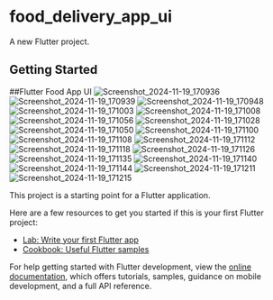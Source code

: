 # food_delivery_app_ui

A new Flutter project.

## Getting Started

##Flutter Food App UI
![Screenshot_2024-11-19_170936](https://github.com/user-attachments/assets/2d45a640-e636-4b96-b2d3-344fd7d7438d)
![Screenshot_2024-11-19_170939](https://github.com/user-attachments/assets/db8dc312-b46f-423b-8a5a-af39e9dcc5ac)
![Screenshot_2024-11-19_170948](https://github.com/user-attachments/assets/7909e727-d468-4151-bfa7-b8c1f9015b0a)
![Screenshot_2024-11-19_171003](https://github.com/user-attachments/assets/278663f2-2ccc-43c1-9e45-c4f150a5e19d)
![Screenshot_2024-11-19_171008](https://github.com/user-attachments/assets/747fbe2b-2d2b-4f99-aa2a-3e878cd42b94)
![Screenshot_2024-11-19_171056](https://github.com/user-attachments/assets/337c12f8-e511-4552-8163-9f6163e53bf3)
![Screenshot_2024-11-19_171028](https://github.com/user-attachments/assets/6d20dc14-0f6d-4aaf-b0c7-e1ebc72d16eb)
![Screenshot_2024-11-19_171050](https://github.com/user-attachments/assets/6cca1224-0ca3-4cf1-951f-40747f96cb31)
![Screenshot_2024-11-19_171100](https://github.com/user-attachments/assets/e3b78d02-6929-429a-b90f-64630d8c582a)
![Screenshot_2024-11-19_171108](https://github.com/user-attachments/assets/598f7304-e2c5-4b36-a0ba-902ff12df0bf)
![Screenshot_2024-11-19_171112](https://github.com/user-attachments/assets/8fafec07-40cb-4a31-82df-07d06531978f)
![Screenshot_2024-11-19_171118](https://github.com/user-attachments/assets/2440b257-ebea-4436-832a-1c5800844aa7)
![Screenshot_2024-11-19_171126](https://github.com/user-attachments/assets/0126ee7f-1e70-4acc-8fb7-16866d371373)
![Screenshot_2024-11-19_171135](https://github.com/user-attachments/assets/984c4b98-547a-4234-8c96-f869a4acaf4e)
![Screenshot_2024-11-19_171140](https://github.com/user-attachments/assets/a2ecaf1b-7e65-402b-8786-055f5363647b)
![Screenshot_2024-11-19_171144](https://github.com/user-attachments/assets/d13d0dd1-3e83-4ae6-b426-5e8ccf82c8c5)
![Screenshot_2024-11-19_171211](https://github.com/user-attachments/assets/21d5221a-0c0d-437d-99fd-10c05195b0de)
![Screenshot_2024-11-19_171215](https://github.com/user-attachments/assets/6941f6ef-8ecf-44f0-b21c-6da5a269d609)

This project is a starting point for a Flutter application.

Here are a few resources to get you started if this is your first Flutter project:

- [Lab: Write your first Flutter app](https://docs.flutter.dev/get-started/codelab)
- [Cookbook: Useful Flutter samples](https://docs.flutter.dev/cookbook)

For help getting started with Flutter development, view the
[online documentation](https://docs.flutter.dev/), which offers tutorials,
samples, guidance on mobile development, and a full API reference.

